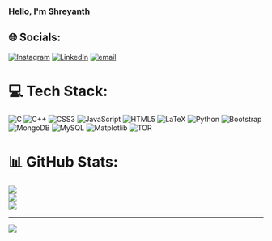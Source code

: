 ### Hello, I'm Shreyanth

## 🌐 Socials:
[![Instagram](https://img.shields.io/badge/Instagram-%23E4405F.svg?logo=Instagram&logoColor=white)](https://instagram.com/shreyanthsureshkrishnaa) [![LinkedIn](https://img.shields.io/badge/LinkedIn-%230077B5.svg?logo=linkedin&logoColor=white)](https://linkedin.com/in/shreyanthsureshkrishnaa) [![email](https://img.shields.io/badge/Email-D14836?logo=gmail&logoColor=white)](mailto:shreyanthsureshkrishnaa.work@gmail.com) 

# 💻 Tech Stack:
![C](https://img.shields.io/badge/c-%2300599C.svg?style=for-the-badge&logo=c&logoColor=white) ![C++](https://img.shields.io/badge/c++-%2300599C.svg?style=for-the-badge&logo=c%2B%2B&logoColor=white) ![CSS3](https://img.shields.io/badge/css3-%231572B6.svg?style=for-the-badge&logo=css3&logoColor=white) ![JavaScript](https://img.shields.io/badge/javascript-%23323330.svg?style=for-the-badge&logo=javascript&logoColor=%23F7DF1E) ![HTML5](https://img.shields.io/badge/html5-%23E34F26.svg?style=for-the-badge&logo=html5&logoColor=white) ![LaTeX](https://img.shields.io/badge/latex-%23008080.svg?style=for-the-badge&logo=latex&logoColor=white) ![Python](https://img.shields.io/badge/python-3670A0?style=for-the-badge&logo=python&logoColor=ffdd54) ![Bootstrap](https://img.shields.io/badge/bootstrap-%238511FA.svg?style=for-the-badge&logo=bootstrap&logoColor=white) ![MongoDB](https://img.shields.io/badge/MongoDB-%234ea94b.svg?style=for-the-badge&logo=mongodb&logoColor=white) ![MySQL](https://img.shields.io/badge/mysql-4479A1.svg?style=for-the-badge&logo=mysql&logoColor=white) ![Matplotlib](https://img.shields.io/badge/Matplotlib-%23ffffff.svg?style=for-the-badge&logo=Matplotlib&logoColor=black) ![TOR](https://img.shields.io/badge/tor-%237E4798.svg?style=for-the-badge&logo=tor-project&logoColor=white)
# 📊 GitHub Stats:
![](https://github-readme-stats.vercel.app/api?username=shreyanth-sureshkrishnaa&theme=dark&hide_border=false&include_all_commits=false&count_private=false)<br/>
![](https://nirzak-streak-stats.vercel.app/?user=shreyanth-sureshkrishnaa&theme=dark&hide_border=false)<br/>
![](https://github-readme-stats.vercel.app/api/top-langs/?username=shreyanth-sureshkrishnaa&theme=dark&hide_border=false&include_all_commits=false&count_private=false&layout=compact)

---
[![](https://visitcount.itsvg.in/api?id=shreyanth-sureshkrishnaa&icon=0&color=0)](https://visitcount.itsvg.in)

<!-- Proudly created with GPRM ( https://gprm.itsvg.in ) -->
